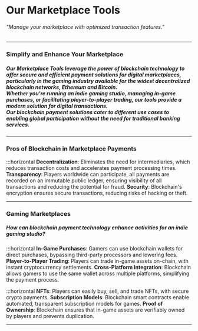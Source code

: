 # Our Marketplace Tools
###### "Manage your marketplace with optimized transaction features."
---
### Simplify and Enhance Your Marketplace

##### Our **Marketplace Tools** leverage the power of blockchain technology to offer secure and efficient payment solutions for digital marketplaces, particularly in the gaming industry available for the widest decentralized blockchain networks, Ethereum and Bitcoin.<br>Whether you're running an indie gaming studio, managing in-game purchases, or facilitating player-to-player trading, our tools provide a modern solution for digital transactions.<br>Our blockchain payment solutions cater to different use cases to enabling global participation without the need for traditional banking services.

---

### **Pros of Blockchain in Marketplace Payments**

:::horizontal
**Decentralization**: Eliminates the need for intermediaries, which reduces transaction costs and accelerates payment processing times.
**Transparency**: Players worldwide can participate, all payments are recorded on an immutable public ledger, ensuring visibility of all transactions and reducing the potential for fraud.
**Security**: Blockchain's encryption ensures secure transactions, reducing risks of hacking or theft.


---

### **Gaming Marketplaces**

##### How can blockchain payment technology enhance activities for an indie gaming studio?

:::horizontal
**In-Game Purchases**: Gamers can use blockchain wallets for direct purchases, bypassing third-party processors and lowering fees.
**Player-to-Player Trading**: Players can trade in-game assets on-chain, with instant cryptocurrency settlements.
**Cross-Platform Integration**: Blockchain allows gamers to use the same wallet across multiple platforms, simplifying the payment process.

:::horizontal
**NFTs**: Players can easily buy, sell, and trade NFTs, with secure crypto payments.
**Subscription Models**: Blockchain smart contracts enable automated, transparent subscription models for games.
**Proof of Ownership**: Blockchain ensures that in-game assets are verifiably owned by players and prevents duplication.

---
